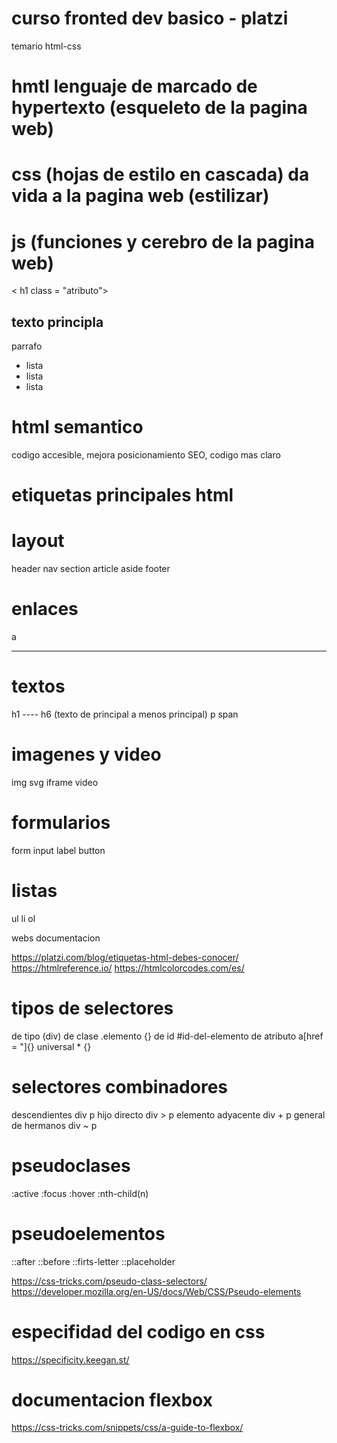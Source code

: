# curso fronted dev basico - platzi

temario html-css

# hmtl lenguaje de marcado de hypertexto (esqueleto de la pagina web)
# css (hojas de estilo en cascada) da vida a la pagina web (estilizar)
# js (funciones y cerebro de la pagina web)

< h1 class = "atributo">

<section> 
    <h1> texto principla </h1>
    <p> parrafo </p>
    <ul>
        <li> lista</li>
        <li> lista</li>
        <li> lista</li>

</section>


# html semantico
codigo accesible, mejora posicionamiento SEO, codigo mas claro
<div>   </div>


# etiquetas principales html

# layout

header
nav
section
article
aside
footer

# enlaces
a


-------

# textos 
h1 ---- h6 (texto de principal a menos principal)
p 
span

# imagenes y video
img
svg
iframe
video

# formularios

form
input
label
button

# listas

ul
li
ol


webs documentacion

https://platzi.com/blog/etiquetas-html-debes-conocer/
https://htmlreference.io/
https://htmlcolorcodes.com/es/


# tipos de selectores

de tipo (div)
de clase .elemento {}
de id #id-del-elemento
de atributo a[href = "]{}
universal * {}


# selectores combinadores

descendientes div p
hijo directo div > p
elemento adyacente div + p
general de hermanos div ~ p

# pseudoclases

:active
:focus
:hover
:nth-child(n)

# pseudoelementos

::after
::before
::firts-letter
::placeholder

https://css-tricks.com/pseudo-class-selectors/
https://developer.mozilla.org/en-US/docs/Web/CSS/Pseudo-elements

# especifidad del codigo en css

https://specificity.keegan.st/


# documentacion flexbox

https://css-tricks.com/snippets/css/a-guide-to-flexbox/